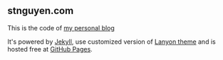 stnguyen.com
---

This is the code of [my personal blog](http://stnguyen.com)

It's powered by [Jekyll](jekyllrb.com), use customized version of [Lanyon theme](http://lanyon.getpoole.com) and is hosted free at [GitHub Pages](http://pages.github.com/).
